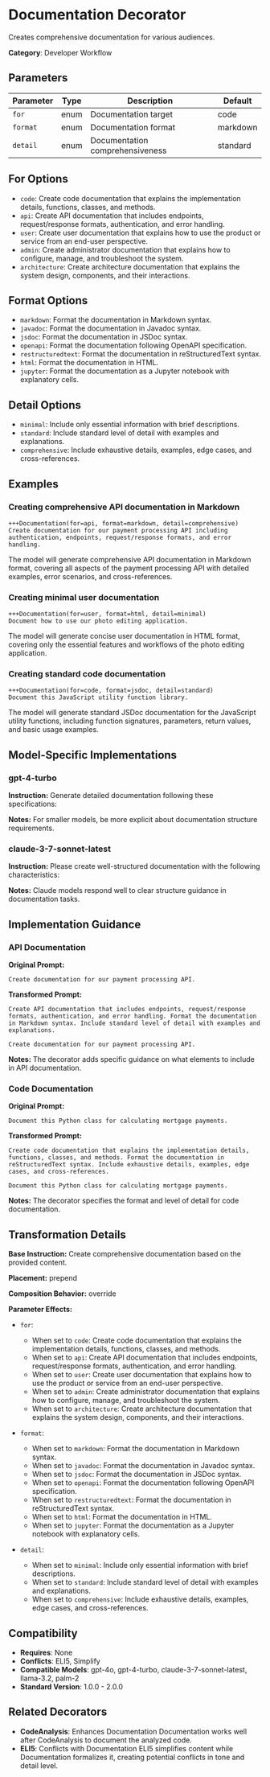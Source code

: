 # Documentation Decorator

Creates comprehensive documentation for various audiences.

**Category**: Developer Workflow

## Parameters

| Parameter | Type | Description | Default |
|-----------|------|-------------|--------|
| `for` | enum | Documentation target | code |
| `format` | enum | Documentation format | markdown |
| `detail` | enum | Documentation comprehensiveness | standard |

## For Options

- `code`: Create code documentation that explains the implementation details, functions, classes, and methods.
- `api`: Create API documentation that includes endpoints, request/response formats, authentication, and error handling.
- `user`: Create user documentation that explains how to use the product or service from an end-user perspective.
- `admin`: Create administrator documentation that explains how to configure, manage, and troubleshoot the system.
- `architecture`: Create architecture documentation that explains the system design, components, and their interactions.

## Format Options

- `markdown`: Format the documentation in Markdown syntax.
- `javadoc`: Format the documentation in Javadoc syntax.
- `jsdoc`: Format the documentation in JSDoc syntax.
- `openapi`: Format the documentation following OpenAPI specification.
- `restructuredtext`: Format the documentation in reStructuredText syntax.
- `html`: Format the documentation in HTML.
- `jupyter`: Format the documentation as a Jupyter notebook with explanatory cells.

## Detail Options

- `minimal`: Include only essential information with brief descriptions.
- `standard`: Include standard level of detail with examples and explanations.
- `comprehensive`: Include exhaustive details, examples, edge cases, and cross-references.

## Examples

### Creating comprehensive API documentation in Markdown

```
+++Documentation(for=api, format=markdown, detail=comprehensive)
Create documentation for our payment processing API including authentication, endpoints, request/response formats, and error handling.
```

The model will generate comprehensive API documentation in Markdown format, covering all aspects of the payment processing API with detailed examples, error scenarios, and cross-references.

### Creating minimal user documentation

```
+++Documentation(for=user, format=html, detail=minimal)
Document how to use our photo editing application.
```

The model will generate concise user documentation in HTML format, covering only the essential features and workflows of the photo editing application.

### Creating standard code documentation

```
+++Documentation(for=code, format=jsdoc, detail=standard)
Document this JavaScript utility function library.
```

The model will generate standard JSDoc documentation for the JavaScript utility functions, including function signatures, parameters, return values, and basic usage examples.

## Model-Specific Implementations

### gpt-4-turbo

**Instruction:** Generate detailed documentation following these specifications:

**Notes:** For smaller models, be more explicit about documentation structure requirements.

### claude-3-7-sonnet-latest

**Instruction:** Please create well-structured documentation with the following characteristics:

**Notes:** Claude models respond well to clear structure guidance in documentation tasks.


## Implementation Guidance

### API Documentation

**Original Prompt:**
```
Create documentation for our payment processing API.
```

**Transformed Prompt:**
```
Create API documentation that includes endpoints, request/response formats, authentication, and error handling. Format the documentation in Markdown syntax. Include standard level of detail with examples and explanations.

Create documentation for our payment processing API.
```

**Notes:** The decorator adds specific guidance on what elements to include in API documentation.

### Code Documentation

**Original Prompt:**
```
Document this Python class for calculating mortgage payments.
```

**Transformed Prompt:**
```
Create code documentation that explains the implementation details, functions, classes, and methods. Format the documentation in reStructuredText syntax. Include exhaustive details, examples, edge cases, and cross-references.

Document this Python class for calculating mortgage payments.
```

**Notes:** The decorator specifies the format and level of detail for code documentation.

## Transformation Details

**Base Instruction:** Create comprehensive documentation based on the provided content.

**Placement:** prepend

**Composition Behavior:** override

**Parameter Effects:**

- `for`:
  - When set to `code`: Create code documentation that explains the implementation details, functions, classes, and methods.
  - When set to `api`: Create API documentation that includes endpoints, request/response formats, authentication, and error handling.
  - When set to `user`: Create user documentation that explains how to use the product or service from an end-user perspective.
  - When set to `admin`: Create administrator documentation that explains how to configure, manage, and troubleshoot the system.
  - When set to `architecture`: Create architecture documentation that explains the system design, components, and their interactions.

- `format`:
  - When set to `markdown`: Format the documentation in Markdown syntax.
  - When set to `javadoc`: Format the documentation in Javadoc syntax.
  - When set to `jsdoc`: Format the documentation in JSDoc syntax.
  - When set to `openapi`: Format the documentation following OpenAPI specification.
  - When set to `restructuredtext`: Format the documentation in reStructuredText syntax.
  - When set to `html`: Format the documentation in HTML.
  - When set to `jupyter`: Format the documentation as a Jupyter notebook with explanatory cells.

- `detail`:
  - When set to `minimal`: Include only essential information with brief descriptions.
  - When set to `standard`: Include standard level of detail with examples and explanations.
  - When set to `comprehensive`: Include exhaustive details, examples, edge cases, and cross-references.

## Compatibility

- **Requires**: None
- **Conflicts**: ELI5, Simplify
- **Compatible Models**: gpt-4o, gpt-4-turbo, claude-3-7-sonnet-latest, llama-3.2, palm-2
- **Standard Version**: 1.0.0 - 2.0.0

## Related Decorators

- **CodeAnalysis**: Enhances Documentation Documentation works well after CodeAnalysis to document the analyzed code.
- **ELI5**: Conflicts with Documentation ELI5 simplifies content while Documentation formalizes it, creating potential conflicts in tone and detail level.
